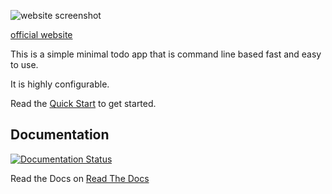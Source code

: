 ![website screenshot](http://i.imgur.com/2MZxbAM.png)

[official website](http://arcxon.github.io/todx)

This is a simple minimal todo app that is command line based fast and easy to use.

It is highly configurable.

Read the [Quick Start](http://todx.readthedocs.io/en/latest/quickstart.html) to get started.

## Documentation
[![Documentation Status](http://readthedocs.org/projects/todx/badge/?version=latest)](http://todx.readthedocs.io/en/latest/?badge=latest)

Read the Docs on [Read The Docs](http://todx.rtfd.io)
